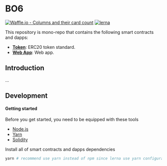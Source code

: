 # BO6
[![Waffle.io - Columns and their card count](https://badge.waffle.io/dropx/bo6.svg?columns=all)](https://waffle.io/dropx/bo6) [![lerna](https://img.shields.io/badge/maintained%20with-lerna-cc00ff.svg)](https://lernajs.io/)

This repository is mono-repo that contains the following smart contracts and dapps:

- **[Token](smart-contracts/token)**: ERC20 token standard.
- **[Web App](dapps/webapp)**: Web app.

## Introduction
...

## Development

#### Getting started
Before you get started, you need to be equipped with these tools
* [Node.js](https://nodejs.org/download/)
* [Yarn](https://yarnpkg.com/en/docs/install)
* [Solidity](http://solidity.readthedocs.io/en/v0.4.24/installing-solidity.html)

Install all of smart contracts and dapps dependencies
```bash
yarn # recommend use yarn instead of npm since lerna use yarn configuration
```
